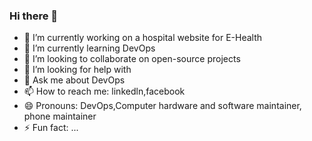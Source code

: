 ### Hi there 👋
- 🔭 I’m currently working on a hospital website for E-Health
- 🌱 I’m currently learning DevOps 
- 👯 I’m looking to collaborate on open-source projects
- 🤔 I’m looking for help with 
- 💬 Ask me about DevOps
- 📫 How to reach me: linkedln,facebook
- 😄 Pronouns: DevOps,Computer hardware and software maintainer, phone maintainer
- ⚡ Fun fact: ...

<!--
**Sympathylesi/sympathylesi** is a ✨ _special_ ✨ repository because its `README.md` (this file) appears on your GitHub profile.

Here are some ideas to get you started:

- 🔭 I’m currently working on ...
- 🌱 I’m currently learning ...
- 👯 I’m looking to collaborate on ...
- 🤔 I’m looking for help with ...
- 💬 Ask me about ...
- 📫 How to reach me: ...
- 😄 Pronouns: ...
- ⚡ Fun fact: ...
-->
